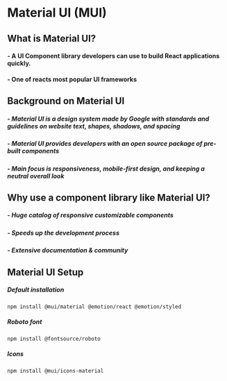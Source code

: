 # Material UI (MUI)

## What is Material UI? 
#### - A UI Component library developers can use to build React applications quickly. 
#### - One of reacts most popular UI frameworks

## Background on Material UI
##### - Material UI is a design system made by Google with standards and guidelines on website text, shapes, shadows, and spacing
##### - Material UI provides developers with an open source package of pre-built components
##### - Main focus is responsiveness, mobile-first design, and keeping a neutral overall look 

## Why use a component library like Material UI? 
##### - Huge catalog of responsive customizable components 
##### - Speeds up the development process
##### - Extensive documentation & community 

## Material UI Setup

##### Default installation
```
npm install @mui/material @emotion/react @emotion/styled

```
##### Roboto font
```
npm install @fontsource/roboto

```

##### Icons
```
npm install @mui/icons-material

```
